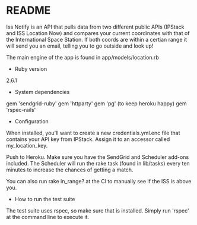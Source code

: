 # README

Iss Notify is an API that pulls data from two different public APIs (IPStack
  and ISS Location Now) and compares your current coordinates with that of the 
  International Space Station. If both coords are within a certian range it will
  send you an email, telling you to go outside and look up!
  
  The main engine of the app is found in app/models/location.rb

* Ruby version

2.6.1

* System dependencies

gem 'sendgrid-ruby'
gem 'httparty'
gem 'pg' (to keep heroku happy)
gem 'rspec-rails'

* Configuration

When installed, you'll want to create a new credentials.yml.enc file that contains
your API key from IPStack. Assign it to an accessor called my_location_key.

Push to Heroku. Make sure you have the SendGrid and Scheduler add-ons included. 
The Scheduler will run the rake task (found in lib/tasks) every ten minutes to 
increase the chances of getting a match.

You can also run rake in_range? at the Cl to manually see if the ISS is above you.

* How to run the test suite

The test suite uses rspec, so make sure that is installed. Simply run 'rspec'
at the command line to execute it. 